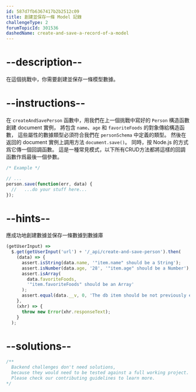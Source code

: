 ```yaml
---
id: 587d7fb6367417b2b2512c09
title: 創建並保存一條 Model 記錄
challengeType: 2
forumTopicId: 301536
dashedName: create-and-save-a-record-of-a-model
---
```


# --description--

在這個挑戰中，你需要創建並保存一條模型數據。

# --instructions--

在 `createAndSavePerson` 函數中，用我們在上一個挑戰中寫好的 `Person` 構造函數創建 document 實例， 將包含 `name`、`age` 和 `favoriteFoods` 的對象傳給構造函數， 這些屬性的數據類型必須符合我們在 `personSchema` 中定義的類型。 然後在返回的 document 實例上調用方法 `document.save()`。 同時，按 Node.js 的方式爲它傳一個回調函數。 這是一種常見模式，以下所有CRUD方法都將這樣的回調函數作爲最後一個參數。

```js
/* Example */

// ...
person.save(function(err, data) {
  //   ...do your stuff here...
});
```

# --hints--

應成功地創建數據並保存一條數據到數據庫

```js
(getUserInput) =>
  $.get(getUserInput('url') + '/_api/create-and-save-person').then(
    (data) => {
      assert.isString(data.name, '"item.name" should be a String');
      assert.isNumber(data.age, '28', '"item.age" should be a Number');
      assert.isArray(
        data.favoriteFoods,
        '"item.favoriteFoods" should be an Array'
      );
      assert.equal(data.__v, 0, 'The db item should be not previously edited');
    },
    (xhr) => {
      throw new Error(xhr.responseText);
    }
  );
```

# --solutions--

```js
/**
  Backend challenges don't need solutions, 
  because they would need to be tested against a full working project. 
  Please check our contributing guidelines to learn more.
*/
```
